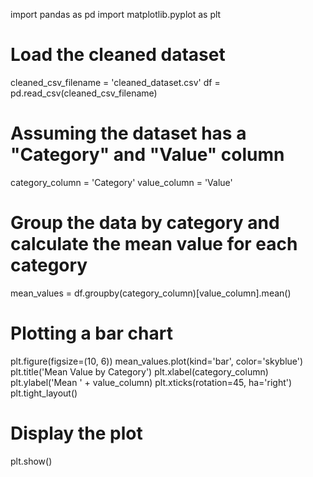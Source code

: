import pandas as pd
import matplotlib.pyplot as plt

# Load the cleaned dataset
cleaned_csv_filename = 'cleaned_dataset.csv'
df = pd.read_csv(cleaned_csv_filename)

# Assuming the dataset has a "Category" and "Value" column
category_column = 'Category'
value_column = 'Value'

# Group the data by category and calculate the mean value for each category
mean_values = df.groupby(category_column)[value_column].mean()

# Plotting a bar chart
plt.figure(figsize=(10, 6))
mean_values.plot(kind='bar', color='skyblue')
plt.title('Mean Value by Category')
plt.xlabel(category_column)
plt.ylabel('Mean ' + value_column)
plt.xticks(rotation=45, ha='right')
plt.tight_layout()

# Display the plot
plt.show()


